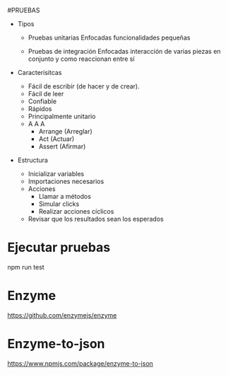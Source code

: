 #PRUEBAS
- Tipos
    - Pruebas unitarias
        Enfocadas funcionalidades pequeñas

    - Pruebas de integración
        Enfocadas interacción de varias piezas en conjunto y como reaccionan entre sí

- Caracterísitcas
    - Fácil de escribir (de hacer y de crear).
    - Fácil de leer
    - Confiable
    - Rápidos
    - Principalmente unitario
    -  A A A
        - Arrange   (Arreglar)
        - Act       (Actuar)
        - Assert    (Afirmar)

- Estructura
    - Inicializar variables
    - Importaciones necesarios
    - Acciones
        - Llamar a métodos
        - Simular clicks
        - Realizar acciones cíclicos
    - Revisar que los resultados sean los esperados

# Ejecutar pruebas
npm run test

# Enzyme
https://github.com/enzymejs/enzyme

# Enzyme-to-json
https://www.npmjs.com/package/enzyme-to-json
